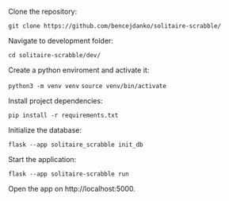 Clone the repository:

`git clone https://github.com/bencejdanko/solitaire-scrabble/`

Navigate to development folder:

`cd solitaire-scrabble/dev/`

Create a python enviroment and activate it:

`python3 -m venv venv`
`source venv/bin/activate`

Install project dependencies:

`pip install -r requirements.txt`

Initialize the database:

`flask --app solitaire_scrabble init_db`

Start the application:

`flask --app solitaire-scrabble run`

Open the app on http://localhost:5000.
